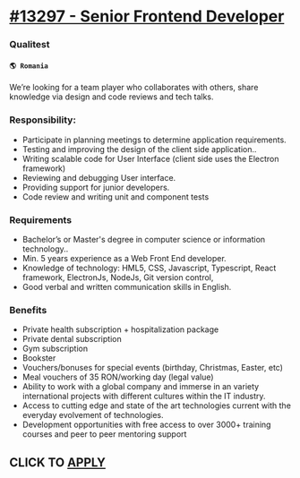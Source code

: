 # [#13297 - Senior Frontend Developer](https://www.remotewlb.com/apply/13297-senior-frontend-developer-80383)  
### Qualitest  
#### `🌎 Romania`  

We’re looking for a team player who collaborates with others, share knowledge via design and code reviews and tech talks.

### Responsibility:

  * Participate in planning meetings to determine application requirements.
  * Testing and improving the design of the client side application..
  * Writing scalable code for User Interface (client side uses the Electron framework)
  * Reviewing and debugging User interface.
  * Providing support for junior developers.
  * Code review and writing unit and component tests

### Requirements

  * Bachelor’s or Master's degree in computer science or information technology..
  * Min. 5 years experience as a Web Front End developer.
  * Knowledge of technology: HML5, CSS, Javascript, Typescript, React framework, ElectronJs, NodeJs, Git version control,
  * Good verbal and written communication skills in English.

### Benefits

  * Private health subscription + hospitalization package
  * Private dental subscription
  * Gym subscription
  * Bookster
  * Vouchers/bonuses for special events (birthday, Christmas, Easter, etc)
  * Meal vouchers of 35 RON/working day (legal value)
  * Ability to work with a global company and immerse in an variety international projects with different cultures within the IT industry.
  * Access to cutting edge and state of the art technologies current with the everyday evolvement of technologies.
  * Development opportunities with free access to over 3000+ training courses and peer to peer mentoring support

  
## CLICK TO [APPLY](https://www.remotewlb.com/apply/13297-senior-frontend-developer-80383)

